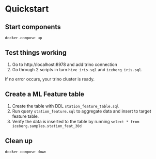 # Quickstart

## Start components
```shell
docker-compose up
```

## Test things working

1. Go to http://localhost:8978 and add trino connection
2. Go through 2 scripts in turn `hive_iris.sql` and `iceberg_iris.sql`.

If no error occurs, your trino cluster is ready.

## Create a ML Feature table

1. Create the table with DDL `station_feature_table.sql`
2. Run query `station_feature.sql` to aggregate data and insert to target feature table.
3. Verify the data is inserted to the table by running `select * from iceberg.samples.station_feat_30d`

## Clean up

```shell
docker-compose down
```
